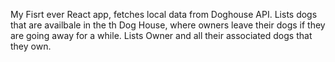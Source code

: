 My Fisrt ever React app, fetches local data from Doghouse API.
Lists dogs that are availbale in the th Dog House, where owners leave their dogs if they are going away for a while.
Lists Owner and all their associated dogs that they own.
